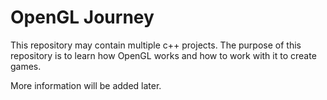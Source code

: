 # OpenGL Journey

This repository may contain multiple c++ projects. The purpose of this repository is to learn how OpenGL works and how to work with it to create games.

More information will be added later.